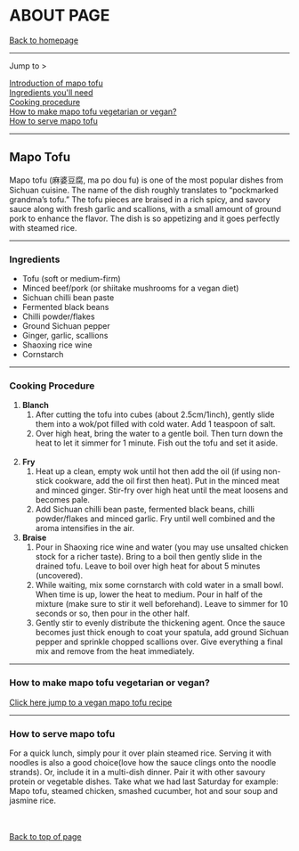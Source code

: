 <!DOCTYPE html>
<html>
    <head>
        <meta charset="utf-8" />
        <meta name="viewport" content="width=device=width, initial-scale=1" />
        <title> Mapo Tofu Recipe </title>
    </head>
    <body>
        <h1 id="top"> 
            ABOUT PAGE
        </h1>
        <a href="../index.html">Back to homepage</a>
        <hr/>
        <p>Jump to ></p>
        <a href="#introduction">Introduction of mapo tofu</a>
        <br/>
        <a href="#ingredients">Ingredients you'll need</a>
        <br/>
        <a href="#procedure">Cooking procedure</a>
        <br/>
        <a href="#vegan recipe">How to make mapo tofu vegetarian or vegan?</a>
        <br/>
        <a href="#serving">How to serve mapo tofu</a>
        <hr/>
        <h2 id="introduction"> Mapo Tofu</h2>
        <p>
            Mapo tofu (麻婆豆腐, ma po dou fu) is one of the most popular dishes from Sichuan cuisine. 
            The name of the dish roughly translates to “pockmarked grandma’s tofu.” The tofu pieces are braised in a rich spicy,
            and savory sauce along with fresh garlic and scallions, with a small amount of ground pork to enhance the flavor.
            The dish is so appetizing and it goes perfectly with steamed rice.
        </p>
        <hr/>
        <h3 id="ingredients">Ingredients</h3>
        <ul>
           <li>Tofu (soft or medium-firm)</li>
           <li>Minced beef/pork (or shiitake mushrooms for a vegan diet)</li>
           <li>Sichuan chilli bean paste</li>
           <li>Fermented black beans</li>
           <li>Chilli powder/flakes</li>
           <li>Ground Sichuan pepper</li>
           <li>Ginger, garlic, scallions</li>
           <li>Shaoxing rice wine</li>
           <li>Cornstarch</li>
        </ul>
        <hr/>
        <h3 id="procedure">Cooking Procedure</h3>
        <ol>
            <li><Strong>Blanch</Strong>
                <ol>
                    <li>After cutting the tofu into cubes (about 2.5cm/1inch), gently slide them into a wok/pot filled with cold water. Add 1 teaspoon of salt.</li>
                    <li>Over high heat, bring the water to a gentle boil. Then turn down the heat to let it simmer for 1 minute. Fish out the tofu and set it aside.</li>
                </ol>
            </li>
            <br/>
            <li><Strong>Fry</Strong>
                <ol>
                    <li>Heat up a clean, empty wok until hot then add the oil (if using non-stick cookware, add the oil first then heat). 
                        Put in the minced meat and minced ginger.
                        Stir-fry over high heat until the meat loosens and becomes pale.
                    </li>
                    <li>
                        Add Sichuan chilli bean paste, fermented black beans, chilli powder/flakes and minced garlic. Fry until well combined and the aroma intensifies in the air. 
                    </li>
                </ol>
            </li>
            <li><strong>Braise</strong>
                <ol>
                    <li>Pour in Shaoxing rice wine and water (you may use unsalted chicken stock for a richer taste). Bring to a boil then gently slide in the drained tofu.
                        Leave to boil over high heat for about 5 minutes (uncovered).
                    </li>
                    <li>
                        While waiting, mix some cornstarch with cold water in a small bowl. When time is up, lower the heat to medium. Pour in half of the mixture (make sure to stir it well beforehand). 
                        Leave to simmer for 10 seconds or so, then pour in the other half.
                    </li>
                    <li>
                        Gently stir to evenly distribute the thickening agent. Once the sauce becomes just thick enough to coat your spatula, add ground Sichuan pepper and sprinkle chopped scallions over. 
                        Give everything a final mix and remove from the heat immediately. 
                    </li>
                </ol>
            </li>
        </ol>
        <hr />
        <h3 id="#vegan recipe">How to make mapo tofu vegetarian or vegan?</h3>
        <a href="https://omnivorescookbook.com/vegetarian-mapo-tofu/">Click here jump to a vegan mapo tofu recipe</a>
        <hr />
        <h3 id="serving">How to serve mapo tofu</h3>
        <p>For a quick lunch, simply pour it over plain steamed rice. 
           Serving it with noodles is also a good choice(love how the sauce clings onto the noodle strands).
           Or, include it in a multi-dish dinner. Pair it with other savoury protein or vegetable dishes. 
           Take what we had last Saturday for example: Mapo tofu, steamed chicken, smashed cucumber, hot and sour soup and jasmine rice. 
        </p>
        <br/>
        <br/>
        <a href = "#top"> 
            Back to top of page
        </a>
    </body>
</html>
